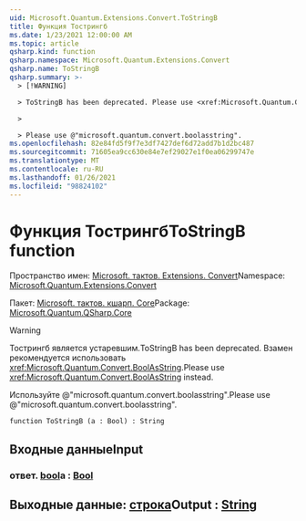 ```yaml
---
uid: Microsoft.Quantum.Extensions.Convert.ToStringB
title: Функция Тострингб
ms.date: 1/23/2021 12:00:00 AM
ms.topic: article
qsharp.kind: function
qsharp.namespace: Microsoft.Quantum.Extensions.Convert
qsharp.name: ToStringB
qsharp.summary: >-
  > [!WARNING]

  > ToStringB has been deprecated. Please use <xref:Microsoft.Quantum.Convert.BoolAsString> instead.

  >

  > Please use @"microsoft.quantum.convert.boolasstring".
ms.openlocfilehash: 82e84fd5f9f7e3df7427def6d72add7b1d2bc487
ms.sourcegitcommit: 71605ea9cc630e84e7ef29027e1f0ea06299747e
ms.translationtype: MT
ms.contentlocale: ru-RU
ms.lasthandoff: 01/26/2021
ms.locfileid: "98824102"
---
```

# <a name="tostringb-function"></a><span data-ttu-id="9005c-102">Функция Тострингб</span><span class="sxs-lookup"><span data-stu-id="9005c-102">ToStringB function</span></span>

<span data-ttu-id="9005c-103">Пространство имен: [Microsoft. тактов. Extensions. Convert](xref:Microsoft.Quantum.Extensions.Convert)</span><span class="sxs-lookup"><span data-stu-id="9005c-103">Namespace: [Microsoft.Quantum.Extensions.Convert](xref:Microsoft.Quantum.Extensions.Convert)</span></span>

<span data-ttu-id="9005c-104">Пакет: [Microsoft. тактов. кшарп. Core](https://nuget.org/packages/Microsoft.Quantum.QSharp.Core)</span><span class="sxs-lookup"><span data-stu-id="9005c-104">Package: [Microsoft.Quantum.QSharp.Core](https://nuget.org/packages/Microsoft.Quantum.QSharp.Core)</span></span>


> [!WARNING]
> <span data-ttu-id="9005c-105">Тострингб является устаревшим.</span><span class="sxs-lookup"><span data-stu-id="9005c-105">ToStringB has been deprecated.</span></span> <span data-ttu-id="9005c-106">Взамен рекомендуется использовать <xref:Microsoft.Quantum.Convert.BoolAsString>.</span><span class="sxs-lookup"><span data-stu-id="9005c-106">Please use <xref:Microsoft.Quantum.Convert.BoolAsString> instead.</span></span>
>
> <span data-ttu-id="9005c-107">Используйте @"microsoft.quantum.convert.boolasstring".</span><span class="sxs-lookup"><span data-stu-id="9005c-107">Please use @"microsoft.quantum.convert.boolasstring".</span></span>



```qsharp
function ToStringB (a : Bool) : String
```


## <a name="input"></a><span data-ttu-id="9005c-108">Входные данные</span><span class="sxs-lookup"><span data-stu-id="9005c-108">Input</span></span>

### <a name="a--bool"></a><span data-ttu-id="9005c-109">ответ. [bool](xref:microsoft.quantum.lang-ref.bool)</span><span class="sxs-lookup"><span data-stu-id="9005c-109">a : [Bool](xref:microsoft.quantum.lang-ref.bool)</span></span>





## <a name="output--string"></a><span data-ttu-id="9005c-110">Выходные данные: [строка](xref:microsoft.quantum.lang-ref.string)</span><span class="sxs-lookup"><span data-stu-id="9005c-110">Output : [String](xref:microsoft.quantum.lang-ref.string)</span></span>

